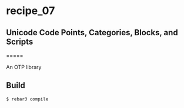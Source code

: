 # recipe_07
## Unicode Code Points, Categories, Blocks, and Scripts
=====

An OTP library

Build
-----

    $ rebar3 compile
